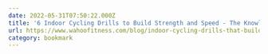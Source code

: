 ```yaml
---
date: 2022-05-31T07:50:22.000Z
title: '6 Indoor Cycling Drills to Build Strength and Speed - The Knowledge'
url: https://www.wahoofitness.com/blog/indoor-cycling-drills-that-build-strength-and-efficiency/
category: bookmark
---
```

